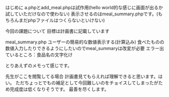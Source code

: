 はじめに
a.phpとadd_meal.phpは試作用(hello world的な感じに画面が出るか試していただけなので使わない)
表示させるのはmeal_summary.phpです。(もちろんまだphpファイルはつくらないといけない)

今回の課題について
目標は計画書に記載しています

meal_summary.php
ユーザーの簡易的な数値表示する(計算込み)
食べたものの数値入力したりできるようにしたいのでmeal_summaryは改変が必要
エラー出ているところ：食品名の文字化け

とりあえずのメモって感じです。

先生がここを閲覧してる場合
計画書見てもらえれば理解できると思います。はい。
ただちょっとでもの補足として今回難しいのをチョイスしてしまったがため完成度は低くなりそうです。
最善を尽くします。
